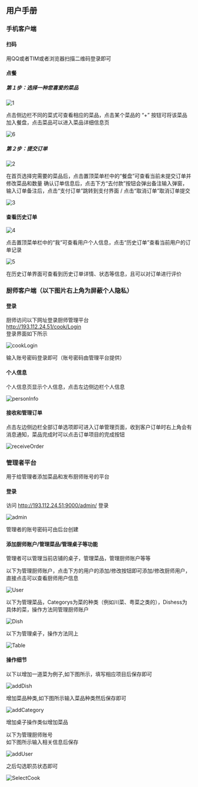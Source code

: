##  用户手册
###  手机客户端
#### 扫码
用QQ或者TIM或者浏览器扫描二维码登录即可
#### 点餐
#####  第１步：选择一种您喜爱的菜品
![1](../image/handbook/1.png)

点击侧边栏不同的菜式可查看相应的菜品，点击某个菜品的 “+” 按钮可将该菜品加入餐盘，点击菜品可以进入菜品详细信息页

![6](../image/handbook/6.png)

#####  第２步：提交订单
![2](../image/handbook/2.png)

在首页选择完需要的菜品后，点击置顶菜单栏中的“餐盘”可查看当前未提交订单并修改菜品和数量
确认订单信息后，点击下方“去付款”按钮会弹出备注输入弹窗，输入订单备注后，点击“支付订单”跳转到支付界面 / 点击“取消订单”取消订单提交

![3](../image/handbook/3.png)

####  查看历史订单
![4](../image/handbook/4.png)

点击置顶菜单栏中的“我”可查看用户个人信息，点击“历史订单”查看当前用户的订单记录

![5](../image/handbook/5.png)

在历史订单界面可查看到历史订单详情、状态等信息，且可以对订单进行评价

### 厨师客户端（以下图片右上角为屏蔽个人隐私）
#### 登录
厨师访问以下网址登录厨师管理平台\
http://193.112.24.51/cook/Login \
登录界面如下所示

![cookLogin](../image/handbook/cookLogin.png)

输入账号密码登录即可（账号密码由管理平台提供）

#### 个人信息
个人信息页显示个人信息，点击左边侧边栏个人信息

![personInfo](../image/handbook/personInfo.png)

#### 接收和管理订单
点击左边侧边栏全部订单选项即可进入订单管理页面，收到客户订单时右上角会有消息通知，菜品完成时可以点击订单项目的完成按钮

![receiveOrder](../image/handbook/receiveOrder.png)

### 管理者平台
用于给管理者添加菜品和发布厨师账号的平台
#### 登录
访问 http://193.112.24.51:9000/admin/ 登录

![admin](../image/handbook/admin.png)

管理者的账号密码可由后台创建
#### 添加厨师账户/管理菜品/管理桌子等功能
管理者可以管理当前店铺的桌子，管理菜品，管理厨师账户等等

以下为管理厨师账户，点击下方的用户的添加/修改按钮即可添加/修改厨师用户，直接点击可以查看厨师用户信息

![User](../image/handbook/User.png)

以下为管理菜品，Categorys为菜的种类（例如川菜、粤菜之类的），Dishess为具体的菜，操作方法同管理厨师账户

![Dish](../image/handbook/Dish.png)

以下为管理桌子，操作方法同上

![Table](../image/handbook/Table.png)

#### 操作细节

以下以增加一道菜为例子,如下图所示，填写相应项目后保存即可

![addDish](../image/handbook/addDish.png)

增加菜品种类,如下图所示输入菜品种类然后保存即可

![addCategory](../image/handbook/addCategory.png)

增加桌子操作类似增加菜品

以下为管理厨师账号\
如下图所示输入相关信息后保存

![addUser](../image/handbook/addUser.png)

之后勾选职员状态即可

![SelectCook](../image/handbook/SelectCook.png)
